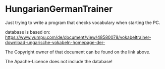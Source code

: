 # HungarianGermanTrainer
Just trying to write a program that checks vocabulary when starting the PC.


database is based on: 
https://www.yumpu.com/de/document/view/48580078/vokabeltrainer-download-ungarische-vokabeln-homepage-der-

The Copyright owner of that document can be found on the link above.

The Apache-Licence does not include the database!
